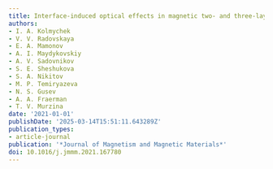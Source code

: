 ```yaml
---
title: Interface-induced optical effects in magnetic two- and three-layer films
authors:
- I. A. Kolmychek
- V. V. Radovskaya
- E. A. Mamonov
- A. I. Maydykovskiy
- A. V. Sadovnikov
- S. E. Sheshukova
- S. A. Nikitov
- M. P. Temiryazeva
- N. S. Gusev
- A. A. Fraerman
- T. V. Murzina
date: '2021-01-01'
publishDate: '2025-03-14T15:51:11.643289Z'
publication_types:
- article-journal
publication: '*Journal of Magnetism and Magnetic Materials*'
doi: 10.1016/j.jmmm.2021.167780
---
```

